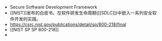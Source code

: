 - Secure Software Development Framework
- [[NIST]]发布的白皮书。在软件研发生命周期([[SDLC]])中嵌入一系列安全软件开发的实践。
- https://csrc.nist.gov/publications/detail/sp/800-218/final
- [[NIST SP SP 800-218]]
-